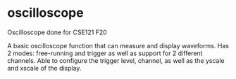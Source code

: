# oscilloscope
 Oscilloscope done for CSE121 F20
 
 A basic oscilloscope function that can measure and display waveforms.
 Has 2 modes: free-running and trigger as well as support for 2 different channels.
 Able to configure the trigger level, channel, as well as the yscale and xscale of the display.
 
